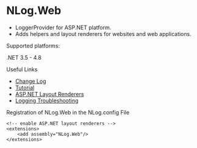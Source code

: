# NLog.Web

- LoggerProvider for ASP.NET platform. 
- Adds helpers and layout renderers for websites and web applications.

Supported platforms:

.NET 3.5 - 4.8

Useful Links
- [Change Log](https://github.com/NLog/NLog.Web/releases)
- [Tutorial](https://github.com/NLog/NLog/wiki/Tutorial)
- [ASP.NET Layout Renderers](https://nlog-project.org/config/?tab=layout-renderers&search=package:nlog.web)
- [Logging Troubleshooting](https://github.com/NLog/NLog/wiki/Logging-troubleshooting)

Registration of NLog.Web in the NLog.config File

	<!-- enable ASP.NET layout renderers -->
	<extensions>
		<add assembly="NLog.Web"/>
	</extensions>
